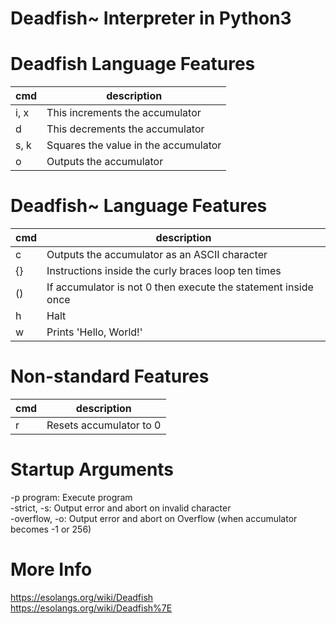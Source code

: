 Deadfish~ Interpreter in Python3
==============================

# Deadfish Language Features

| cmd | description |
| --- | --- |
| i, x | This increments the accumulator |
| d | This decrements the accumulator |
| s, k | Squares the value in the accumulator |
| o | Outputs the accumulator |

# Deadfish~ Language Features

| cmd | description |
| --- | --- | 
| c | Outputs the accumulator as an ASCII character |
| {} | Instructions inside the curly braces loop ten times |
| () | If accumulator is not 0 then execute the statement inside once |
| h | Halt |
| w | Prints 'Hello, World!' |

# Non-standard Features

| cmd | description |
| --- | --- |
| r | Resets accumulator to 0 |

# Startup Arguments

-p program: Execute program<br />
-strict, -s: Output error and abort on invalid character<br />
-overflow, -o: Output error and abort on Overflow (when accumulator becomes -1 or 256)

# More Info

https://esolangs.org/wiki/Deadfish <br />
https://esolangs.org/wiki/Deadfish%7E
